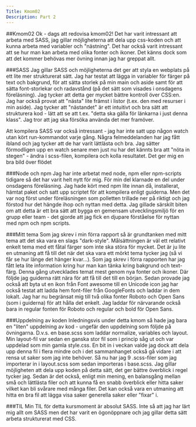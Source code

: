 ```yaml
---
Title: Kmom02
Description: Part 2
---
```


##Kmom02
Ok - dags att redovisa kmom02! Det har varit intressant att arbeta med SASS, jag gillar möjligheterna att dela upp css-koden och att kunna arbeta med variabler och "nästning". Det har också varit intressant att se hur man kan arbeta med olika fonter och ikoner. Det känns dock som att det kommer behövas mer övning innan jag har greppat allt.

###SASS
Jag gillar SASS och möjligheterna det ger att styla en webplats på ett lite mer strukturerat sätt. Jag har testat att lägga in variabler för färger på text och bakgrund, för att sätta storlek på min main och aside samt för att sätta font-storlekar och radavstånd (på det sätt som visades i onsdagens föreläsning). Jag tycker att detta ger mycket bättre kontroll över CSS:en. Jag har också provat att "nästa" lite främst i listor (t.ex. den med resurser i min aside). Jag tycker att "nästandet" är ett intuitivt och bra sätt att strukturera kod - lätt att se att t.ex. "detta ska gälla för länkarna i just denna klass". Jag tror att jag ska försöka använda det mer framöver. 

Att kompilera SASS var också intressant - jag har inte satt upp någon watch utan kört run-kommandot varje gång. Några felmeddelanden har jag fått ibland och jag tycker att de har varit lättlästa och bra. Jag sätter förmodligen upp en watch senare men just nu har det kännts bra att "nöta in stegen" - ändra i scss-filen, kompilera och kolla resultatet. Det ger mig en bra bild över flödet

###Node och npm
Jag har inte arbetat med node, npm eller npm-scripts tidigare så det har varit helt nytt för mig. För min del klarnade en del under onsdagens föreläsning. Jag hade kört med npm lite innan då, installerat, hämtat  paket och satt upp scriptet för att kompilera enligt guiderna. Men det var nog först under föreläsningen som polletten trillade ner på riktigt och jag förstod hur det hängde ihop och nyttan med detta. Jag gillade särskilt biten om att detta är ett bra sätt att bygga en gemensam utvecklingsmiljö för en grupp eller team - det gjorde att jag fick en djupare förståelse för nyttan med npm och npm scripts.

###Mitt tema
Som jag skrev i min förra rapport så är grundtanken med mitt tema att det ska vara en slags "dark-style". Målsättningen är väl ett relativt enkelt tema med ett fåtal färger som inte ska störa för mycket. Det är ju lite en utmaning att få till det när det ska vara ett mörkt tema tycker jag (så vi får se hur länge det hänger kvar...). Som jag skrev i förra rapporten har jag fått leta lite information kring hur man kan tänka kring bakgrund och text-färg. Denna gång utvecklades temat mest genom nya fonter och ikoner. Där följde jag guiderna rätt nära för att få till det till en början. Sedan provade jag också att byta ut en ikon från Font awesome till en Unicode icon jag har också testat att ladda hem font-filer från GoogleFonts och laddar in dem lokalt. Jag har nu begränsat mig till två olika fonter Roboto och Open Sans (som i guiderna) för att hålla det enkelt. Jag laddar för närvarande också bara in regular fonten för Roboto och regular och bold för Open Sans.

###Uppdelning av koden
Inledningsvis under detta kmom så hade jag bara en "liten" uppdelning av kod - ungefär den uppdelning som följde på övningarna. D.v.s. en base.scss som laddar normalize, variables och layout. Min layout-fil var sedan en ganska stor fil som i princip såg ut och var uppdelad som min gamla style.css. En bit in i veckan valde jag dock att dela upp denna fil i flera mindre och i det sammanhanget också gå vidare i att rensa ut saker som jag inte behöver. Så nu har jag 9 .scss-filer som jag importerar in i layout.scss som sedan importeras i base.scss. Jag gillar möjligheten att dela upp koden på detta sätt, det ger bättre överblick i regel tycker jag. Sedan är det också, enligt min mening, en balansgång mellan små och lättlästa filer och att kunna få en snabb överblick eller hitta saker vilket kan bli svårare med många filer. Det kan också vara en utmaning att hitta en bra fil att lägga visa saker generella saker eller "fixar" i.

###TIL
Min TIL för detta kursmoment är absolut SASS. Inte så att jag har lärt mig allt om SASS men det har varit en ögonöppnare och jag gillar detta sätt arbeta strukturerat med CSS.


